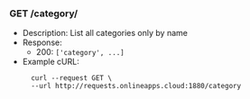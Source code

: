 ### GET /category/
* Description: List all categories only by name 
* Response: 
    * 200: `['category', ...]` 
* Example cURL:
  ```
    curl --request GET \
    --url http://requests.onlineapps.cloud:1880/category
